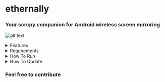 # ethernally

### Your scrcpy companion for Android wireless screen mirroring

![alt text](https://i.imgur.com/0DEj5A8.png)

<details>
  <summary>Features</summary>
 
* Mirrors your screen wirelessly with scrcpy
* New! Support for non-rooted devices
* Automatically adds Wi-Fi adb connection capability at boot [root only]
* Connects through adb via Wi-Fi
* Remembers last known working Wi-Fi IP for fast connection
* Drops you to a wireless shell on the device
* Works in Linux and in Windows via cygwin or WSL (Windows Subsystem for Linux)
* Tackles all scenarios that could get you into issues. It even finds a way when Wi-Fi is turned off!
</details>


<details>
<summary>Requirements</summary> 

* scrpy must be installed or set to system PATH (clone from: https://github.com/Genymobile/scrcpy)
* To permanently set Android props to allow Wi-Fi adb connections at all times, it is required to have the device rooted (you can use magisk).
* You might need an USB cable for resolving potential connectivity issues in USB debugging mode. If the tool asks for it, just plug it between your device and your PC while having USB debugging enabled. (To unlock the hidden Developer tools/options menu, go to Android Settings > About > Press on 'build number' 7 times. Then go to android settings > developer tools/options and enable USB debugging)
</details>

<details>
  <summary>How To Run</summary> 

* Prerequisites:
```
dos2unix ethernally.sh #might be needed to convert line endings to unix format
chmod +x ethernally.sh #make the script executable
```
* Simply run the script from its folder (`cd ethernally`) and follow the intuitive wizard guide:
```
./ethernally.sh
```
* You could also add it to system path (linux) or to the environment variables (cygwin), and call it from anywhere (eg. `ethernally`)
* Alternatively, you could create a symlink in your preferred location (eg. on your Linux Desktop)
* You could even add a shortcut on Windows (cygwin) to launch screen mirroring upon execution. To do that, set shortcut's target similar to this:
```
C:\cygwin\bin\mintty.exe /usr/bin/bash --login "/cygdrive/c/GitHub/ethernally/ethernally.sh"
```
  </details>

<details>
  <summary>How To Update</summary>
  
* To update the script, simply pull latest changes from the git repository:
  
```
git pull
```
* Alternatively you could just copy/paste the code into your script or download it again (eg. with `wget`)
  </details>

### Feel free to contribute

